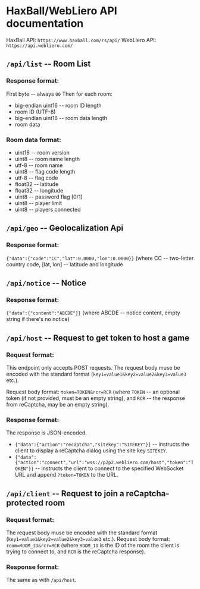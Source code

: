 # HaxBall/WebLiero API documentation
HaxBall API: `https://www.haxball.com/rs/api/`
WebLiero API: `https://api.webliero.com/`
## `/api/list` -- Room List
### Response format:
First byte -- always `00`
Then for each room:
* big-endian uint16 -- room ID length
* room ID (UTF-8)
* big-endian uint16 -- room data length
* room data
### Room data format:
* uint16 -- room version
* uint8 -- room name length
* utf-8 -- room name
* uint8 -- flag code length
* utf-8 -- flag code
* float32 -- latitude
* float32 -- longitude
* uint8 -- password flag [0/1]
* uint8 -- player limit
* uint8 -- players connected
## `/api/geo` -- Geolocalization Api
### Response format:
`{"data":{"code":"CC","lat":0.0000,"lon":0.0000}}`
(where CC -- two-letter country code, [lat, lon] -- latitude and longitude
## `/api/notice` -- Notice
### Response format:
`{"data":{"content":"ABCDE"}}`
(where ABCDE -- notice content, empty string if there's no notice)
## `/api/host` -- Request to get token to host a game
### Request format:
This endpoint only accepts POST requests.
The request body muse be encoded with the standard format (`key1=value1&key2=value2&key3=value3` etc.).

Request body format: `token=TOKEN&rcr=RCR` (where `TOKEN` -- an optional token (if not provided, must be an empty string), and `RCR` -- the response from reCaptcha, may be an empty string).
### Response format:
The response is JSON-encoded.
* `{"data":{"action":"recaptcha","sitekey":"SITEKEY"}}` -- instructs the client to display a reCaptcha dialog using the site key `SITEKEY`.
* `{"data":{"action":"connect","url":"wss://p2p2.webliero.com/host","token":"TOKEN"}}` -- instructs the client to connect to the specified WebSocket URL and append `?token=TOKEN` to the URL.
## `/api/client` -- Request to join a reCaptcha-protected room
### Request format:
The request body muse be encoded with the standard format (`key1=value1&key2=value2&key3=value3` etc.).
Request body format: `room=ROOM_ID&rcr=RCR` (where `ROOM_ID` is the ID of the room the client is trying to connect to, and `RCR` is the reCaptcha response).
### Response format:
The same as with `/api/host`.
